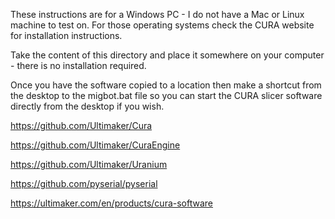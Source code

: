 
These instructions are for a Windows PC - I do not have a Mac or Linux machine to test on.  For those operating systems check the CURA website for installation instructions.

Take the content of this directory and place it somewhere on your computer - there is no installation required.

Once you have the software copied to a location then make a shortcut from the desktop to the migbot.bat file so
you can start the CURA slicer software directly from the desktop if you wish.


https://github.com/Ultimaker/Cura

https://github.com/Ultimaker/CuraEngine

https://github.com/Ultimaker/Uranium

https://github.com/pyserial/pyserial

https://ultimaker.com/en/products/cura-software
